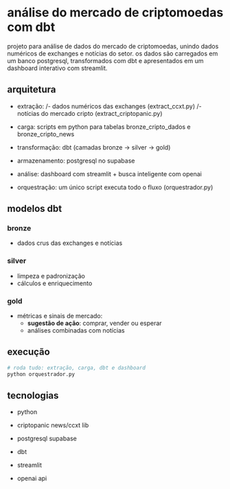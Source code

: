 # análise do mercado de criptomoedas com dbt

projeto para análise de dados do mercado de criptomoedas, unindo dados numéricos de exchanges e notícias do setor. os dados são carregados em um banco postgresql, transformados com dbt e apresentados em um dashboard interativo com streamlit.

## arquitetura

- extração:
    /- dados numéricos das exchanges (extract_ccxt.py)
    /- notícias do mercado cripto (extract_criptopanic.py)

- carga: scripts em python para tabelas bronze_cripto_dados e bronze_cripto_news
- transformação: dbt (camadas bronze → silver → gold)
- armazenamento: postgresql no supabase
- análise: dashboard com streamlit + busca inteligente com openai
- orquestração: um único script executa todo o fluxo (orquestrador.py)

## modelos dbt

### bronze
- dados crus das exchanges e notícias  

### silver
- limpeza e padronização  
- cálculos e enriquecimento  

### gold
- métricas e sinais de mercado:
  - **sugestão de ação**: comprar, vender ou esperar  
  - análises combinadas com notícias  

## execução

```bash
# roda tudo: extração, carga, dbt e dashboard
python orquestrador.py
```

## tecnologias

- python

- criptopanic news/ccxt lib

- postgresql supabase

- dbt

- streamlit

- openai api